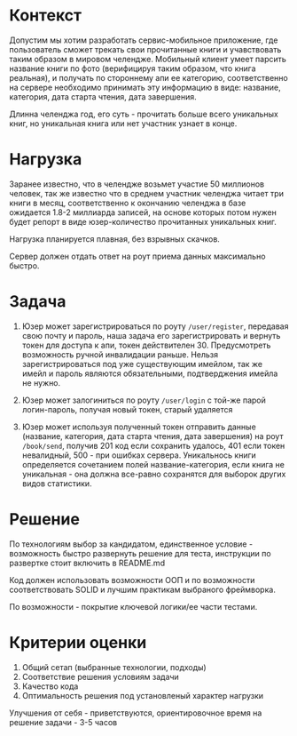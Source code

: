 # Контекст

Допустим мы хотим разработать сервис-мобильное приложение, где пользователь сможет трекать свои прочитанные книги и учавствовать таким образом в мировом челендже.
Мобильный клиент умеет парсить название книги по фото (верифицируя таким образом, что книга реальная), и получать по стороннему апи ее категорию, 
соответственно на сервере необходимо принимать эту информацию в виде: название, категория, дата старта чтения, дата завершения.

Длинна челенджа год, его суть - прочитать больше всего уникальных книг, но уникальная книга или нет участник узнает в конце.

# Нагрузка

Заранее известно, что в челендже возьмет участие 50 миллионов человек, так же известно что в среднем участник челенджа читает три книги в месяц, 
соответственно к окончанию челенджа в базе ожидается 1.8-2 миллиарда записей, на основе которых потом нужен будет репорт в виде юзер-количество прочитанных уникальных книг. 

Нагрузка планируется плавная, без взрывных скачков. 

Сервер должен отдать ответ на роут приема данных максимально быстро. 

# Задача

1. Юзер может зарегистрироваться по роуту `/user/register`, передавая свою почту и пароль, наша задача его зарегистрировать и вернуть токен для доступа к апи, токен действителен 30. 
Предусмотреть возможность ручной инвалидации раньше. Нельзя зарегистрироваться под уже существующим имейлом, так же имейл и пароль являются обязательными, подтверджения имейла не нужно.

2. Юзер может залогиниться по роуту `/user/login` с той-же парой логин-пароль, получая новый токен, старый удаляется

3. Юзер может используя полученный токен отправить данные (название, категория, дата старта чтения, дата завершения) на роут `/book/send`, получив 201 код если сохранить удалось, 401 если токен невалидный, 500 - при ошибках сервера.
Уникальнось книги определяется сочетанием полей название-категория, если книга не уникальная - она должна все-равно сохранятся для выборок других видов статистики.

# Решение

По технологиям выбор за кандидатом, единственное условие - возможность быстро развернуть решение для теста, инструкции по развертке стоит включить в README.md

Код должен использовать возможности ООП и по возможности соответствовать SOLID и лучшим практикам выбраного фреймворка.

По возможности - покрытие ключевой логики/ее части тестами.

# Критерии оценки

1. Общий сетап (выбранные технологии, подходы)
2. Соответствие решения условиям задачи
3. Качество кода
4. Оптимальность решения под установленый характер нагрузки

Улучшения от себя - приветствуются, ориентировочное время на решение задачи - 3-5 часов




